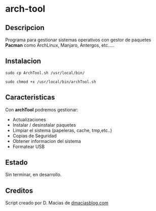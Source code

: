 # arch-tool

## Descripcion
Programa para gestionar sistemas operativos con gestor de paquetes **Pacman** como ArchLinux, Manjaro, Antergos, etc.....

## Instalacion

```
sudo cp ArchTool.sh /usr/local/bin/
```
```
sudo chmod +x /usr/local/bin/archTool.sh
```

## Caracteristicas
Con **archTool** podremos gestionar:
- Actualizaciones
- Instalar / desinstalar paquetes
- Limpiar el sistema (papeleras, cache, tmp,etc..)
- Copias de Seguridad
- Obtener informacion del sistema
- Formatear USB

## Estado
Sin terminar, en desarrollo.

## Creditos
Script creado por D. Macias de [dmaciasblog.com](https://dmaciasblog.com)
